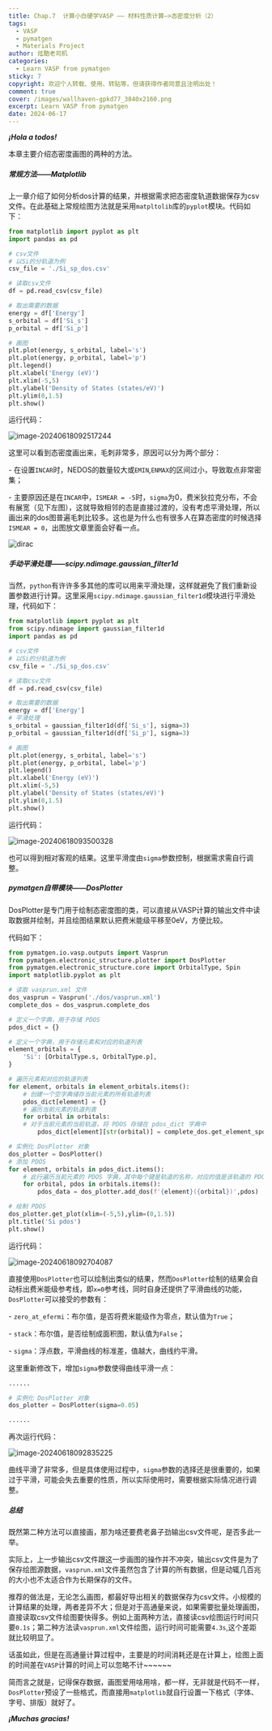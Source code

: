 ```yaml
---
title: Chap.7  计算小白硬学VASP —— 材料性质计算—>态密度分析（2）
tags:
  - VASP
  - pymatgen
  - Materials Project
author: 炫酷老司机
categories:
  - Learn VASP from pymatgen
sticky: 7
copyright: 欢迎个人转载、使用、转贴等，但请获得作者同意且注明出处！
comment: true
cover: /images/wallhaven-gpkd77_3840x2160.png
excerpt: Learn VASP from pymatgen
date: 2024-06-17
---
```


***¡Hola a todos!***

本章主要介绍态密度画图的两种的方法。

##### 常规方法——Matplotlib

上一章介绍了如何分析dos计算的结果，并根据需求把态密度轨道数据保存为csv文件。在此基础上常规绘图方法就是采用`matpltolib`库的`pyplot`模块。代码如下：

```python
from matplotlib import pyplot as plt
import pandas as pd

# csv文件
# 以Si的分轨道为例
csv_file = './Si_sp_dos.csv'

# 读取csv文件
df = pd.read_csv(csv_file)

# 取出需要的数据
energy = df['Energy']
s_orbital = df['Si_s']
p_orbital = df['Si_p']

# 画图
plt.plot(energy, s_orbital, label='s')
plt.plot(energy, p_orbital, label='p')
plt.legend()
plt.xlabel('Energy (eV)')
plt.xlim(-5,5)
plt.ylabel('Density of States (states/eV)')
plt.ylim(0,1.5)
plt.show()
```

运行代码：

![image-20240618092517244](Learn-VASP-from-pymatgen-7/image-20240618092517244.png)

这里可以看到态密度画出来，毛刺非常多，原因可以分为两个部分：

\- 在设置`INCAR`时，NEDOS的数量较大或`EMIN`,`ENMAX`的区间过小，导致取点非常密集；

\- 主要原因还是在`INCAR`中，`ISMEAR = -5`时，`sigma`为0，费米狄拉克分布，不会有展宽（见下左图），这就导致相邻的态是直接过渡的，没有考虑平滑处理，所以画出来的dos图普遍毛刺比较多。这也是为什么也有很多人在算态密度的时候选择`ISMEAR = 0`，出图放文章里面会好看一点。

![dirac](Learn-VASP-from-pymatgen-7/dirac.png)

##### 手动平滑处理——scipy.ndimage.gaussian_filter1d

当然，`python`有许许多多其他的库可以用来平滑处理，这样就避免了我们重新设置参数进行计算。这里采用`scipy.ndimage.gaussian_filter1d`模块进行平滑处理，代码如下：

```python
from matplotlib import pyplot as plt
from scipy.ndimage import gaussian_filter1d
import pandas as pd

# csv文件
# 以Si的分轨道为例
csv_file = './Si_sp_dos.csv'

# 读取csv文件
df = pd.read_csv(csv_file)

# 取出需要的数据
energy = df['Energy']
# 平滑处理
s_orbital = gaussian_filter1d(df['Si_s'], sigma=3)
p_orbital = gaussian_filter1d(df['Si_p'], sigma=3)

# 画图
plt.plot(energy, s_orbital, label='s')
plt.plot(energy, p_orbital, label='p')
plt.legend()
plt.xlabel('Energy (eV)')
plt.xlim(-5,5)
plt.ylabel('Density of States (states/eV)')
plt.ylim(0,1.5)
plt.show()
```

运行代码：

![image-20240618093500328](Learn-VASP-from-pymatgen-7/image-20240618093500328.png)

也可以得到相对客观的结果。这里平滑度由`sigma`参数控制，根据需求需自行调整。

##### pymatgen自带模块——DosPlotter

DosPlotter是专门用于绘制态密度图的类，可以直接从VASP计算的输出文件中读取数据并绘制，并且绘图结果默认把费米能级平移至0eV，方便比较。

代码如下：

```python
from pymatgen.io.vasp.outputs import Vasprun
from pymatgen.electronic_structure.plotter import DosPlotter
from pymatgen.electronic_structure.core import OrbitalType, Spin
import matplotlib.pyplot as plt

# 读取 vasprun.xml 文件
dos_vasprun = Vasprun('./dos/vasprun.xml')
complete_dos = dos_vasprun.complete_dos

# 定义一个字典，用于存储 PDOS
pdos_dict = {}

# 定义一个字典，用于存储元素和对应的轨道列表
element_orbitals = {
    'Si': [OrbitalType.s, OrbitalType.p],
}

# 遍历元素和对应的轨道列表
for element, orbitals in element_orbitals.items():  
    # 创建一个空字典储存当前元素的所有轨道列表
    pdos_dict[element] = {}         
    # 遍历当前元素的轨道列表
    for orbital in orbitals:        
    # 对于当前元素的当前轨道，将 PDOS 存储在 pdos_dict 字典中   
        pdos_dict[element][str(orbital)] = complete_dos.get_element_spd_dos(element)[orbital]

# 实例化 DosPlotter 对象
dos_plotter = DosPlotter()
# 添加 PDOS
for element, orbitals in pdos_dict.items():
    # 此行遍历当前元素的 PDOS 字典，其中每个键是轨道的名称，对应的值是该轨道的 PDOS
    for orbital, pdos in orbitals.items():      
        pdos_data = dos_plotter.add_dos(f'{element}({orbital})',pdos)

# 绘制 PDOS
dos_plotter.get_plot(xlim=(-5,5),ylim=(0,1.5))
plt.title('Si pdos')
plt.show()
```

运行代码：

![image-20240618092704087](Learn-VASP-from-pymatgen-7/image-20240618092704087.png)

直接使用`DosPlotter`也可以绘制出类似的结果，然而`DosPlotter`绘制的结果会自动标出费米能级参考线，即`x=0`参考线，同时自身还提供了平滑曲线的功能，`DosPlotter`可以接受的参数有：

\- `zero_at_efermi`：布尔值，是否将费米能级作为零点，默认值为`True`；

\- `stack`：布尔值，是否绘制成面积图，默认值为`False`；

\- `sigma`：浮点数，平滑曲线的标准差，值越大，曲线约平滑。

这里重新修改下，增加`sigma`参数使得曲线平滑一点：

```python
......

# 实例化 DosPlotter 对象
dos_plotter = DosPlotter(sigma=0.05)

......
```

再次运行代码：

![image-20240618092835225](Learn-VASP-from-pymatgen-7/image-20240618092835225.png)

曲线平滑了非常多，但是具体使用过程中，`sigma`参数的选择还是很重要的，如果过于平滑，可能会失去重要的性质，所以实际使用时，需要根据实际情况进行调整。

##### 总结

既然第二种方法可以直接画，那为啥还要费老鼻子劲输出csv文件呢，是否多此一举。

实际上，上一步输出csv文件跟这一步画图的操作并不冲突，输出csv文件是为了保存绘图源数据，`vasprun.xml`文件虽然包含了计算的所有数据，但是动辄几百兆的大小也不太适合作为长期保存的文件。

推荐的做法是，无论怎么画图，都最好导出相关的数据保存为csv文件。小规模的计算结果的处理，两者差异不大；但是对于高通量来说，如果需要批量处理画图，直接读取csv文件绘图要快得多。例如上面两种方法，直接读csv绘图运行时间只要`0.1s`；第二种方法读`vasprun.xml`文件绘图，运行时间可能需要`4.3s`,这个差距就比较明显了。

话虽如此，但是在高通量计算过程中，主要是的时间消耗还是在计算上，绘图上面的时间差在`VASP`计算的时间上可以忽略不计~~~~~~

简而言之就是，记得保存数据，画图爱用啥用啥，都一样，无非就是代码不一样，`DosPlotter`预设了一些格式，而直接用`matplotlib`就自行设置一下格式（字体、字号、排版）就好了。

***¡Muchas gracias!***
